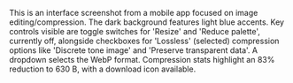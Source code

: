 This is an interface screenshot from a mobile app focused on image editing/compression. The dark background features light blue accents. Key controls visible are toggle switches for 'Resize' and 'Reduce palette', currently off, alongside checkboxes for 'Lossless' (selected) compression options like 'Discrete tone image' and 'Preserve transparent data'. A dropdown selects the WebP format. Compression stats highlight an 83% reduction to 630 B, with a download icon available.